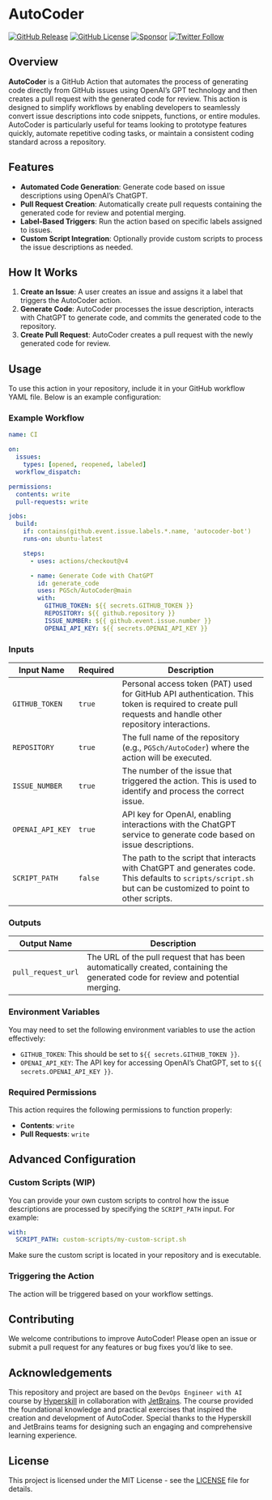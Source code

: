 
# AutoCoder

[![GitHub Release](https://img.shields.io/github/v/release/PGSch/AutoCoder?logo=github)](https://github.com/PGSch/AutoCoder/releases)
[![GitHub License](https://img.shields.io/github/license/PGSch/AutoCoder)](https://github.com/PGSch/AutoCoder/blob/main/LICENSE)
[![Sponsor](https://img.shields.io/badge/sponsor-♥-f06292)](https://github.com/sponsors/PGSch)
[![Twitter Follow](https://img.shields.io/twitter/follow/pgschdev?style=social)](https://twitter.com/intent/follow?screen_name=pgschdev)

## Overview

**AutoCoder** is a GitHub Action that automates the process of generating code directly from GitHub issues using OpenAI’s GPT technology and then creates a pull request with the generated code for review. This action is designed to simplify workflows by enabling developers to seamlessly convert issue descriptions into code snippets, functions, or entire modules. AutoCoder is particularly useful for teams looking to prototype features quickly, automate repetitive coding tasks, or maintain a consistent coding standard across a repository.

## Features

- **Automated Code Generation**: Generate code based on issue descriptions using OpenAI’s ChatGPT.
- **Pull Request Creation**: Automatically create pull requests containing the generated code for review and potential merging.
- **Label-Based Triggers**: Run the action based on specific labels assigned to issues.
- **Custom Script Integration**: Optionally provide custom scripts to process the issue descriptions as needed.

## How It Works

1. **Create an Issue**: A user creates an issue and assigns it a label that triggers the AutoCoder action.
2. **Generate Code**: AutoCoder processes the issue description, interacts with ChatGPT to generate code, and commits the generated code to the repository.
3. **Create Pull Request**: AutoCoder creates a pull request with the newly generated code for review.

## Usage

To use this action in your repository, include it in your GitHub workflow YAML file. Below is an example configuration:

### Example Workflow

```yaml
name: CI

on:
  issues:
    types: [opened, reopened, labeled]
  workflow_dispatch:

permissions:
  contents: write
  pull-requests: write

jobs:
  build:
    if: contains(github.event.issue.labels.*.name, 'autocoder-bot')
    runs-on: ubuntu-latest

    steps:
      - uses: actions/checkout@v4

      - name: Generate Code with ChatGPT
        id: generate_code
        uses: PGSch/AutoCoder@main
        with:
          GITHUB_TOKEN: ${{ secrets.GITHUB_TOKEN }}
          REPOSITORY: ${{ github.repository }}
          ISSUE_NUMBER: ${{ github.event.issue.number }}
          OPENAI_API_KEY: ${{ secrets.OPENAI_API_KEY }}
```

### Inputs

| Input Name     | Required | Description                                                                                                                                                          |
|----------------|----------|----------------------------------------------------------------------------------------------------------------------------------------------------------------------|
| `GITHUB_TOKEN` | `true`   | Personal access token (PAT) used for GitHub API authentication. This token is required to create pull requests and handle other repository interactions.               |
| `REPOSITORY`   | `true`   | The full name of the repository (e.g., `PGSch/AutoCoder`) where the action will be executed.                                                                           |
| `ISSUE_NUMBER` | `true`   | The number of the issue that triggered the action. This is used to identify and process the correct issue.                                                            |
| `OPENAI_API_KEY`| `true`  | API key for OpenAI, enabling interactions with the ChatGPT service to generate code based on issue descriptions.                                                     |
| `SCRIPT_PATH`  | `false`  | The path to the script that interacts with ChatGPT and generates code. This defaults to `scripts/script.sh` but can be customized to point to other scripts.          |

### Outputs

| Output Name         | Description                                                                                         |
|---------------------|-----------------------------------------------------------------------------------------------------|
| `pull_request_url`  | The URL of the pull request that has been automatically created, containing the generated code for review and potential merging. |

### Environment Variables

You may need to set the following environment variables to use the action effectively:

- `GITHUB_TOKEN`: This should be set to `${{ secrets.GITHUB_TOKEN }}`.
- `OPENAI_API_KEY`: The API key for accessing OpenAI’s ChatGPT, set to `${{ secrets.OPENAI_API_KEY }}`.

### Required Permissions

This action requires the following permissions to function properly:

- **Contents**: `write`
- **Pull Requests**: `write`

## Advanced Configuration

### Custom Scripts (WIP)

You can provide your own custom scripts to control how the issue descriptions are processed by specifying the `SCRIPT_PATH` input. For example:

```yaml
with:
  SCRIPT_PATH: custom-scripts/my-custom-script.sh
```

Make sure the custom script is located in your repository and is executable.

### Triggering the Action

The action will be triggered based on your workflow settings.

## Contributing

We welcome contributions to improve AutoCoder! Please open an issue or submit a pull request for any features or bug fixes you’d like to see.

## Acknowledgements

This repository and project are based on the `DevOps Engineer with AI` course by [Hyperskill](https://hyperskill.org) in collaboration with [JetBrains](https://www.jetbrains.com/). The course provided the foundational knowledge and practical exercises that inspired the creation and development of AutoCoder. Special thanks to the Hyperskill and JetBrains teams for designing such an engaging and comprehensive learning experience.

## License

This project is licensed under the MIT License - see the [LICENSE](LICENSE) file for details.
